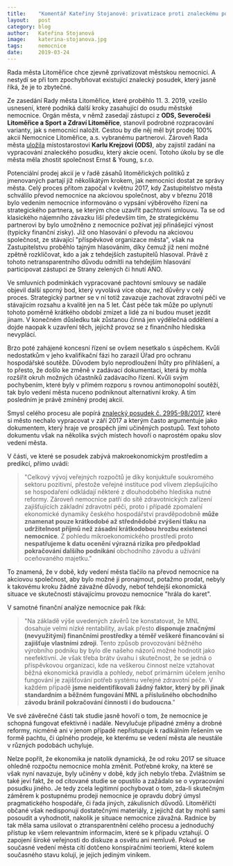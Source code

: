 ```yaml
---
title:	  "Komentář Kateřiny Stojanové: privatizace proti znaleckému posudku"
layout:	  post
category: blog
author:	  Kateřina Stojanová
image:	  katerina-stojanova.jpg
tags:	  nemocnice
date:	  2019-03-24
---
```

Rada města Litoměřice chce zjevně zprivatizovat městskou nemocnici. A nestydí se při tom zpochybňovat existující znalecký posudek, který jasně říká, že je to zbytečné.

Ze zasedání Rady města Litoměřice, které proběhlo 11. 3. 2019, vzešlo usnesení, které podniká další kroky zasahující do osudu městské nemocnice. 
Orgán města, v němž zasedají zástupci z **ODS, Severočeši Litoměřice a Sport a Zdraví Litoměřice**, stanovil podrobné rozpracování varianty, jak s nemocnicí naložit. Cestou by dle něj měl být prodej 100% akcií Nemocnice Litoměřice, a.s. vybranému partnerovi.
Zároveň Rada města [uložila](https://www.litomerice.cz/usneseni-rady/8539-06-vypis-usneseni-rady-mesta-litomeric-11-3-2019) místostarostovi **Karlu Krejzovi (ODS)**, aby zajistil zadání na vypracování znaleckého posudku, který akcie ocení. Totoho úkolu by se dle města měla zhostit společnost Ernst & Young, s.r.o.
 
Potenciální prodej akcií je v řadě zásahů litoměřických politiků z jmenovaných partají již několikátým krokem, jak nemocnici dostat ze správy města. Celý proces přitom započal v květnu 2017, kdy Zastupitelstvo města schválilo převod nemocnice na akciovou společnost, aby v březnu 2018 bylo vedením nemocnice informováno o vypsání výběrového řízení na strategického partnera, se kterým chce uzavřít pachtovní smlouvu. Ta se od klasického nájemního závazku liší především tím, že strategickému partnerovi by bylo umožněno z nemocnice požívat její přinášející výnost (typicky finanční zisky). Již ono hlasování o převodu na akciovou společnost, ze stávající "příspěvkové organizace města", však na Zastupitelstvu proběhlo tajným hlasováním, díky čemuž již není možné zpětně rozklíčovat, kdo a jak z tehdejších zastupitelů hlasoval. Právě z tohoto netransparentního důvodu odmítli na tehdejším hlasování participovat zástupci ze Strany zelených či hnutí ANO. 
 
Ve smluvních podmínkách vypracované pachtovní smlouvy se nadále objevil další sporný bod, který vyvolává více obav, než důvěry v celý proces. Strategický partner se v ní totiž zavazuje zachovat zdravotní péči ve stávajícím rozsahu a kvalitě jen na 5 let. Část péče tak může po uplynutí tohoto poměrně krátkého období zmizet a lidé za ní budou muset jezdit jinam. V konečném důsledku tak zůstanou činná jen výdělečná oddělení a dojde naopak k uzavření těch, jejichž provoz se z finančního hlediska nevyplácí.
 
Brzo poté zahájené koncesní řízení se ovšem nesetkalo s úspěchem. Kvůli nedostatkům v jeho kvalifikační fázi ho zarazil Úřad pro ochranu hospodářské soutěže. Důvodem bylo neprodloužení lhůty pro přihlášení, a to přesto, že došlo ke změně v zadávací dokumentaci, která by mohla rozšířit okruh možných účastníků zadávacího řízení. Kvůli svým pochybením, které byly v přímém rozporu s rovnou antimonopolní soutěží, tak bylo vedení města nuceno podniknout alternativní kroky. A tím posledním je právě zmíněný prodej akcií.
 
Smysl celého procesu ale popírá [znalecký posudek č. 2995-98/2017](/assets/pdf/znalecky-posudek-nemocnice.pdf), které si město nechalo vypracovat v září 2017 a kterým často argumentuje jako dokumentem, který hraje ve prospěch jimi učiněných postupů. Text tohoto dokumentu však na několika svých místech hovoří o naprostém opaku slov vedení města. 

V části, ve které se posudek zabývá makroekonomickým prostředím a predikcí, přímo uvádí:

>"Celkový vývoj veřejných rozpočtů je díky konjuktuře soukromého sektoru pozitivní, přestože veřejné instituce pod vlivem zlepšujícího se hospodaření odkládají některé z dlouhodobého hlediska nutné reformy. Zároveň nemocnice patří do sítě zdravotnických zařízení zajišťujících základní zdravotní péči, proto i případé zpomalení ekonomické dynamiky českého hospodářství pravděpodobně **může znamenat pouze krátkodobé až střednědobé zvýšení tlaku na udržitelnost příjmů než zásadní krátkodobou hrozbu existenci nemocnice**. Z pohledu mikroekonomického prostředí proto **nespatřujeme k datu ocenění výrazná rizika pro předpoklad pokračování dalšího podnikání** obchodního závodu a užívání oceňovaného majetku."

To znamená, že v době, kdy vedení města tlačilo na převod nemocnice na akciovou společnost, aby bylo možné jí pronajmout, potažmo prodat, nebyly k takovému kroku žádné závažné důvody, neboť tehdejší ekonomická situace ve skutečnosti stávajícímu provozu nemocnice "hrála do karet".

V samotné finanční analýze nemocnice pak říká:

>"Na základě výše uvedených závěrů lze konstatovat, že MNL dosahuje velmi nízké rentability, avšak přesto **disponuje značnými (nevyužitými) finančními prostředky a téměř veškeré financování si zajišťuje vlastními zdroji**. Tento způsob provozování běžného výrobního podniku by bylo dle našeho názorů možné hodnotit jako neefektivní. Je však třeba brátv úvahu i skutečnost, že se jedná o příspěvkovou organizaci, kde na veškerou činnost nelze vztahovat běžná ekonomická pravidla a pohledy, neboť primárním účelem jeního fungování je zajišťování potřeb systému veřejné zdravotní péče. V každém případě **jsme neidentifikovali žádný faktor, který by při jinak standardním a běžném fungování MNL a příslušného obchodního závodu bránil pokračování činnosti i do budoucna**."
 
Ve své závěrečné části tak studie jasně hovoří o tom, že nemocnice je schopná fungovat efektivně i nadále. Nevylučuje případné změny a drobné reformy, nicméně ani v jenom případě nepřistupuje k radikálním řešením ve formě pachtu, či úplného prodeje, ke kterému se vedení města ale neustále v různých podobách uchyluje. 
 
Nelze popřít, že ekonomika je natolik dynamická, že od roku 2017 se situace ohledně rozpočtu nemocnice mohla změnit. Potřebné kroky, na které se však nyní navazuje, byly učiněny v době, kdy jich nebylo třeba. Zvláštním se také jeví fakt, že od citované studie se opustilo a zažádalo se o vypracování posudku jiného. Je tedy zcela legitimní pochybovat o tom, zda-li skutečným záměrem k postupnému prodeji nemocnice je opravdu dobrý úmysl pragmatického hospodáře, či řada jiných, zákulisních důvodů. Litoměřičtí občané však nedisponují dostatečnými materiály, z jejichž dat by mohli sami posoudit a vyhodnotit, nakolik je situace nemocnice závažná. Radnice by tak měla sama usilovat o ztransparentnění celého procesu a jednoduchý přístup ke všem relevantním informacím, které se k případu vztahují. O zapojení široké veřejnosti do diskuze a osvětu ani nemluvě. Pokud se současné vedení města cítí dotčeno konspiračními teoriemi, které kolem současného stavu kolují, je jejich jediným viníkem. 
